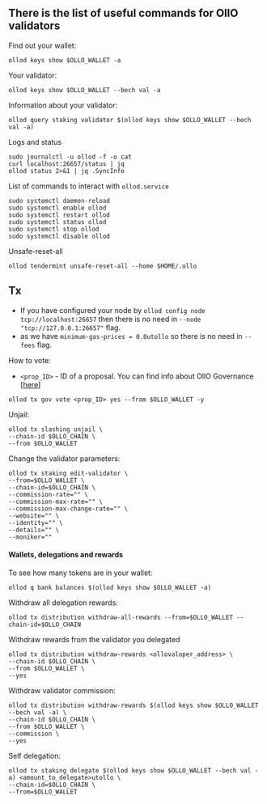 ## There is the list of useful commands for OllO validators
Find out your wallet:
```
ollod keys show $OLLO_WALLET -a
```
Your validator:
```
ollod keys show $OLLO_WALLET --bech val -a
```
Information about your validator:
```
ollod query staking validator $(ollod keys show $OLLO_WALLET --bech val -a)
```

Logs and status
```
sudo journalctl -u ollod -f -o cat
curl localhost:26657/status | jq
ollod status 2>&1 | jq .SyncInfo
```
List of commands to interact with `ollod.service`
```
sudo systemctl daemon-reload
sudo systemctl enable ollod
sudo systemctl restart ollod
sudo systemctl status ollod
sudo systemctl stop ollod
sudo systemctl disable ollod
```
Unsafe-reset-all
```
ollod tendermint unsafe-reset-all --home $HOME/.ollo
```
## Tx
- If you have configured your node by `ollod config node tcp://localhost:26657` then there is no need in `--node "tcp://127.0.0.1:26657"` flag.
- as we have `minimum-gas-prices = 0.0utollo` so there is no need in `--fees` flag.

How to vote:
- `<prop_ID>` - ID of a proposal. You can find info about OllO Governance [[here](http://turnodes.com/ollo/gov)]
```
ollod tx gov vote <prop_ID> yes --from $OLLO_WALLET -y
```

Unjail:
```
ollod tx slashing unjail \
--chain-id $OLLO_CHAIN \
--from $OLLO_WALLET
```

Change the validator parameters:
```
ollod tx staking edit-validator \
--from=$OLLO_WALLET \
--chain-id=$OLLO_CHAIN \
--commission-rate="" \
--commission-max-rate="" \
--commission-max-change-rate="" \
--website="" \
--identity="" \
--details="" \
--moniker=""
```

#### Wallets, delegations and rewards
To see how many tokens are in your wallet:
```
ollod q bank balances $(ollod keys show $OLLO_WALLET -a)
```
Withdraw all delegation rewards:
```
ollod tx distribution withdraw-all-rewards --from=$OLLO_WALLET --chain-id=$OLLO_CHAIN
```
Withdraw rewards from the validator you delegated
```
ollod tx distribution withdraw-rewards <ollovaloper_address> \
--chain-id $OLLO_CHAIN \
--from $OLLO_WALLET \
--yes
```
Withdraw validator commission:
```
ollod tx distribution withdraw-rewards $(ollod keys show $OLLO_WALLET --bech val -a) \
--chain-id $OLLO_CHAIN \
--from $OLLO_WALLET \
--commission \
--yes
```
Self delegation:
```
ollod tx staking delegate $(ollod keys show $OLLO_WALLET --bech val -a) <amount_to_delegate>utollo \
--chain-id=$OLLO_CHAIN \
--from=$OLLO_WALLET
```

